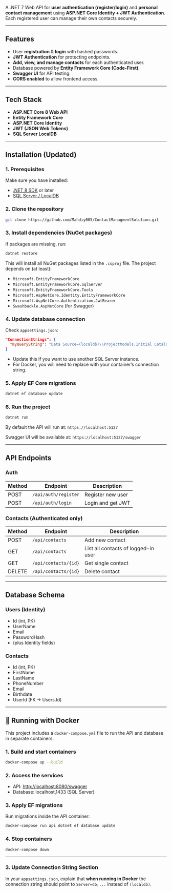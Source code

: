 


A .NET 7 Web API for **user authentication (register/login)** and **personal contact management** using **ASP.NET Core Identity + JWT Authentication**.  
Each registered user can manage their own contacts securely.

---

##  Features
- User **registration** & **login** with hashed passwords.
- **JWT Authentication** for protecting endpoints.
- **Add, view, and manage contacts** for each authenticated user.
- Database powered by **Entity Framework Core (Code-First)**.
- **Swagger UI** for API testing.
- **CORS enabled** to allow frontend access.

---

##  Tech Stack
- **ASP.NET Core 8 Web API**
- **Entity Framework Core**
- **ASP.NET Core Identity**
- **JWT (JSON Web Tokens)**
- **SQL Server LocalDB**

---



##  Installation (Updated)

### 1. Prerequisites

Make sure you have installed:

* [.NET 8 SDK](https://dotnet.microsoft.com/download/dotnet/8.0) or later
* [SQL Server / LocalDB](https://learn.microsoft.com/en-us/sql/database-engine/configure-windows/sql-server-express-localdb)



### 2. Clone the repository

```bash
git clone https://github.com/Mahdiy005/ContactManagmentSolution.git
```


### 3. Install dependencies (NuGet packages)

If packages are missing, run:

```bash
dotnet restore
```

This will install all NuGet packages listed in the `.csproj` file.
The project depends on (at least):

* `Microsoft.EntityFrameworkCore`
* `Microsoft.EntityFrameworkCore.SqlServer`
* `Microsoft.EntityFrameworkCore.Tools`
* `Microsoft.AspNetCore.Identity.EntityFrameworkCore`
* `Microsoft.AspNetCore.Authentication.JwtBearer`
* `Swashbuckle.AspNetCore` (for Swagger)



### 4. Update database connection

Check `appsettings.json`:

```json
"ConnectionStrings": {
  "myQueryString": "Data Source=(localdb)\\ProjectModels;Initial Catalog=ContactDB;Integrated Security=True;Encrypt=False"
}
```

* Update this if you want to use another SQL Server instance.
* For Docker, you will need to replace with your container’s connection string.


### 5. Apply EF Core migrations

```bash
dotnet ef database update
```



### 6. Run the project

```bash
dotnet run
```

By default the API will run at:
 `https://localhost:5127`

Swagger UI will be available at:
 `https://localhost:5127/swagger`



---

##  API Endpoints

###  Auth

| Method | Endpoint             | Description       |
| ------ | -------------------- | ----------------- |
| POST   | `/api/auth/register` | Register new user |
| POST   | `/api/auth/login`    | Login and get JWT |

###  Contacts (Authenticated only)

| Method | Endpoint             | Description                         |
| ------ | -------------------- | ----------------------------------- |
| POST   | `/api/contacts`      | Add new contact                     |
| GET    | `/api/contacts`      | List all contacts of logged-in user |
| GET    | `/api/contacts/{id}` | Get single contact                  |
| DELETE | `/api/contacts/{id}` | Delete contact                      |

---

##  Database Schema

### Users (Identity)

* Id (int, PK)
* UserName
* Email
* PasswordHash
* (plus Identity fields)

### Contacts

* Id (int, PK)
* FirstName
* LastName
* PhoneNumber
* Email
* Birthdate
* UserId (FK → Users.Id)

---



## 🐳 Running with Docker

This project includes a `docker-compose.yml` file to run the API and database in separate containers.

### 1. Build and start containers
```bash
docker-compose up --build
````

### 2. Access the services

* API: [http://localhost:8080/swagger](http://localhost:8080/swagger)
* Database: localhost,1433 (SQL Server)

### 3. Apply EF migrations

Run migrations inside the API container:

```bash
docker-compose run api dotnet ef database update
```

### 4. Stop containers

```bash
docker-compose down
```



---

### 3. **Update Connection String Section**
In your `appsettings.json`, explain that **when running in Docker** the connection string should point to `Server=db;...` instead of `(localdb)`.






